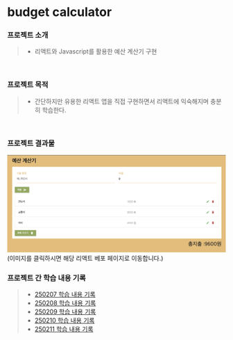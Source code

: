 # budget calculator



### 프로젝트 소개
> - 리액트와 Javascript를 활용한 예산 계산기 구현

<br>

### 프로젝트 목적 
> - 간단하지만 유용한 리액트 앱을 직접 구현하면서 리액트에 익숙해지며 충분히 학습한다.  

<br>

### 프로젝트 결과물 

<a href="https://jongheonleee.github.io/budget_calculator" target="_blank">
    <img src="./study/image/결과물.png">
</a>
(이미지를 클릭하시면 해당 리액트 베포 페이지로 이동합니다.)

<br>

### 프로젝트 간 학습 내용 기록 
> - [250207 학습 내용 기록](study/250207.md)
> - [250208 학습 내용 기록](study/250208.md)
> - [250209 학습 내용 기록](study/250209.md)
> - [250210 학습 내용 기록](study/250210.md)
> - [250211 학습 내용 기록](study/250211.md)